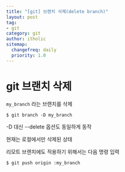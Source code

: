 ```yaml
---
title: "[git] 브랜치 삭제(delete branch)"
layout: post
tag:
- git
category: git
author: itholic
sitemap:
  changefreq: daily
  priority: 1.0
---
```


# git 브랜치 삭제

`my_branch` 라는 브랜치를 삭제

```
$ git branch -D my_branch
```

-D 대신 --delete 옵션도 동일하게 동작

현재는 로컬에서만 삭제된 상태

리모트 브랜치에도 적용하기 위해서는 다음 명령 입력

```
$ git push origin :my_branch
```
